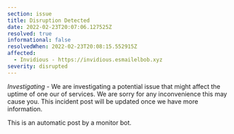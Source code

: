 ```yaml
---
section: issue
title: Disruption Detected
date: 2022-02-23T20:07:06.127525Z
resolved: true
informational: false
resolvedWhen: 2022-02-23T20:08:15.552915Z
affected:
  - Invidious - https://invidious.esmailelbob.xyz
severity: disrupted
---
```

*Investigating* - We are investigating a potential issue that might affect the uptime of one our of services. We are sorry for any inconvenience this may cause you. This incident post will be updated once we have more information.

This is an automatic post by a monitor bot.
        